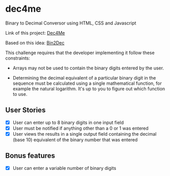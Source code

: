 # dec4me
Binary to Decimal Conversor using HTML, CSS and Javascript

Link of this project: [Dec4Me](https://codepen.io/EduardoQCastro/project/full/ZeRePJ)

Based on this idea: [Bin2Dec](https://github.com/florinpop17/app-ideas)


This challenge requires that the developer implementing it follow these constraints:

- Arrays may not be used to contain the binary digits entered by the user.

- Determining the decimal equivalent of a particular binary digit in the sequence must be calculated using a single mathematical function, for example the natural logarithm. It's up to you to figure out which function to use.


## User Stories

-   [x] User can enter up to 8 binary digits in one input field
-   [x] User must be notified if anything other than a 0 or 1 was entered
-   [x] User views the results in a single output field containing the decimal (base 10) equivalent of the binary number that was entered

## Bonus features

-   [x] User can enter a variable number of binary digits

